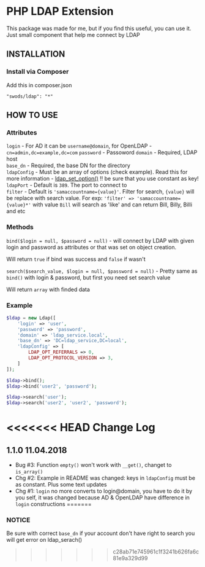 PHP LDAP Extension
============================

This package was made for me, but if you find this useful, you can use it.
Just small component that help me connect by LDAP

INSTALLATION
------------

### Install via Composer

Add this in composer.json

~~~
"swods/ldap": "*"
~~~

HOW TO USE
------------

### Attributes

`login` - For AD it can be `username@domain`, for OpenLDAP - `cn=admin,dc=example,dc=com`
`password` - Passoword
`domain` - Required, LDAP host  
`base_dn` - Required, the base DN for the directory  
`ldapConfig` - Must be an array of options (check example). Read this for more information - [ldap_set_option()](http://php.net/manual/en/function.ldap-set-option.php) !! be sure that you use constant as key!  
`ldapPort` - Default is `389`. The port to connect to  
`filter` - Default is `'samaccountname={value}'`. Filter for search, `{value}` will be replace with search value. For exp: `'filter' => 'samaccountname={value}*'` with value `Bill` will search as 'like' and can return Bill, Billy, Billi and etc

### Methods

`bind($login = null, $password = null)` - will connect by LDAP with given login and password as attributes or that was set on object creation.  

Will return `true` if bind was success and `false` if wasn't


`search($search_value, $login = null, $password = null)` - Pretty same as `bind()` with login & password, but first you need set search value

Will return `array` with finded data

### Example

```php
$ldap = new Ldap([
    'login' => 'user',
    'password' => 'password',
    'domain' => 'ldap_service.local',
    'base_dn' => 'DC=ldap_service,DC=local',
    'ldapConfig' => [
        LDAP_OPT_REFERRALS => 0,
        LDAP_OPT_PROTOCOL_VERSION => 3,
    ]
]);

$ldap->bind();
$ldap->bind('user2', 'password');

$ldap->search('user');
$ldap->search('user2', 'user2', 'password');
```

<<<<<<< HEAD
Change Log
==========================

1.1.0 11.04.2018
-----------------------

- Bug #3: Function `empty()` won't work with `__get()`, changet to `is_array()`
- Chg #2: Example in README was changed: keys in `ldapConfig` must be as constant. Plus some text updates
- Chg #1: `login` no more converts to login@domain, you have to do it by you self, it was changed because AD & OpenLDAP have difference in `login` constructions
=======
### NOTICE

Be sure with correct `base_dn` if your account don't have right to search you will get error on ldap_serach()
>>>>>>> c28ab71e745961c1f3241b626fa6c81e9a329d99
